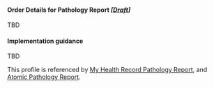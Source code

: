 #### Order Details for Pathology Report *[[Draft](http://hl7.org/fhir/r4/valueset-publication-status.html)]*
TBD

#### Implementation guidance
TBD

This profile is referenced by [My Health Record Pathology Report](StructureDefinition-diagnosticreport-path-mhr-1.html), and [Atomic Pathology Report](StructureDefinition-diagnosticreport-path-atomic-1.html).